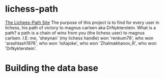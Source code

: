 # lichess-path
<a href="https://www.lichess-path.online/">The Lichees-Path Site</a> 
The purpose of this project is to find for every user in lichess, his path of victory to magnus carlsen aka DrNykterstein.
What is a path?
a path is a chain of wins from you (the lichess user) to magnus carlsen.
I.E: 
me, 'sheynan' (my lichess handle) won 'renkum79', who won 'arashtash1976', who won 'isitajoke', who won 'Zhalmakhanov_R', who won 'DrNykterstein'.

<h1>Building the data base</h1>

